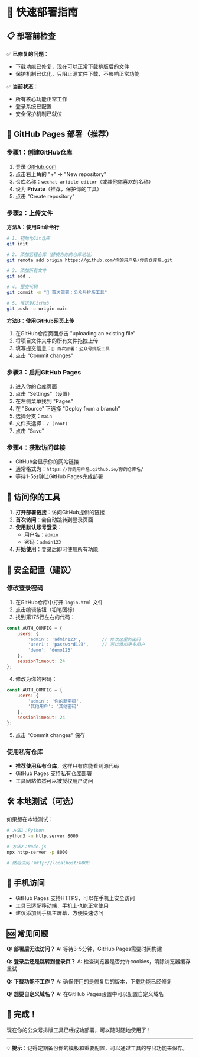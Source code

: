 # 🚀 快速部署指南

## 📋 部署前检查

✅ **已修复的问题**：
- 下载功能已修复，现在可以正常下载排版后的文件
- 保护机制已优化，只阻止源文件下载，不影响正常功能

✅ **当前状态**：
- 所有核心功能正常工作
- 登录系统已配置
- 安全保护机制已就位

## 🎯 GitHub Pages 部署（推荐）

### 步骤1：创建GitHub仓库

1. 登录 [GitHub.com](https://github.com)
2. 点击右上角的 "+" → "New repository"
3. 仓库名称：`wechat-article-editor`（或其他你喜欢的名称）
4. 设为 **Private**（推荐，保护你的工具）
5. 点击 "Create repository"

### 步骤2：上传文件

**方法A：使用Git命令行**
```bash
# 1. 初始化Git仓库
git init

# 2. 添加远程仓库（替换为你的仓库地址）
git remote add origin https://github.com/你的用户名/你的仓库名.git

# 3. 添加所有文件
git add .

# 4. 提交代码
git commit -m "🚀 首次部署：公众号排版工具"

# 5. 推送到GitHub
git push -u origin main
```

**方法B：使用GitHub网页上传**
1. 在GitHub仓库页面点击 "uploading an existing file"
2. 将项目文件夹中的所有文件拖拽上传
3. 填写提交信息：`🚀 首次部署：公众号排版工具`
4. 点击 "Commit changes"

### 步骤3：启用GitHub Pages

1. 进入你的仓库页面
2. 点击 "Settings"（设置）
3. 在左侧菜单找到 "Pages"
4. 在 "Source" 下选择 "Deploy from a branch"
5. 选择分支：`main`
6. 文件夹选择：`/ (root)`
7. 点击 "Save"

### 步骤4：获取访问链接

- GitHub会显示你的网站链接
- 通常格式为：`https://你的用户名.github.io/你的仓库名/`
- 等待1-5分钟让GitHub Pages完成部署

## 🔗 访问你的工具

1. **打开部署链接**：访问GitHub提供的链接
2. **首次访问**：会自动跳转到登录页面
3. **使用默认账号登录**：
   - 用户名：`admin`
   - 密码：`admin123`
4. **开始使用**：登录后即可使用所有功能

## 🔐 安全配置（建议）

### 修改登录密码

1. 在GitHub仓库中打开 `login.html` 文件
2. 点击编辑按钮（铅笔图标）
3. 找到第175行左右的代码：
```javascript
const AUTH_CONFIG = {
    users: {
        'admin': 'admin123',        // 修改这里的密码
        'user1': 'password123',     // 可以添加更多用户
        'demo': 'demo123'
    },
    sessionTimeout: 24
};
```
4. 修改为你的密码：
```javascript
const AUTH_CONFIG = {
    users: {
        'admin': '你的新密码',
        '其他用户': '其他密码'
    },
    sessionTimeout: 24
};
```
5. 点击 "Commit changes" 保存

### 使用私有仓库

- **推荐使用私有仓库**，这样只有你能看到源代码
- GitHub Pages 支持私有仓库部署
- 工具网站依然可以被授权用户访问

## 🛠️ 本地测试（可选）

如果想在本地测试：

```bash
# 方法1：Python
python3 -m http.server 8000

# 方法2：Node.js
npx http-server -p 8000

# 然后访问：http://localhost:8000
```

## 📱 手机访问

- GitHub Pages 支持HTTPS，可以在手机上安全访问
- 工具已适配移动端，手机上也能正常使用
- 建议添加到手机主屏幕，方便快速访问

## 🆘 常见问题

**Q: 部署后无法访问？**
A: 等待3-5分钟，GitHub Pages需要时间构建

**Q: 登录后还是跳转到登录页？**
A: 检查浏览器是否允许cookies，清除浏览器缓存重试

**Q: 下载功能不工作？**
A: 确保使用的是修复后的版本，下载功能已经修复

**Q: 想要自定义域名？**
A: 在GitHub Pages设置中可以配置自定义域名

## 🎉 完成！

现在你的公众号排版工具已经成功部署，可以随时随地使用了！

---

💡 **提示**：记得定期备份你的模板和重要配置，可以通过工具的导出功能来保存。 